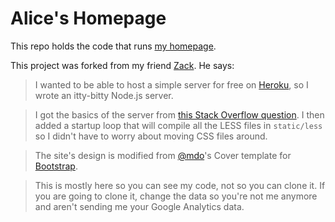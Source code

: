 Alice's Homepage
===========

This repo holds the code that runs [my homepage](http://alicemottola.com).

This project was forked from my friend [Zack](http://zacksheppard.com). He says:

> I wanted to be able to host a simple server for free on [Heroku](http://heroku.com),
so I wrote an itty-bitty Node.js server.

> I got the basics of the server from [this Stack Overflow question](http://stackoverflow.com/questions/6084360/using-node-js-as-a-simple-web-server).
> I then added a startup loop that will compile all the LESS files in `static/less` so I didn't
have to worry about moving CSS files around.

> The site's design is modified from [@mdo](https://twitter.com/mdo)'s Cover template
for [Bootstrap](http://getbootstrap.com).

> This is mostly here so you can see my code, not so you can clone it. If you are going to clone it,
change the data so you're not me anymore and aren't sending me your Google Analytics data.
